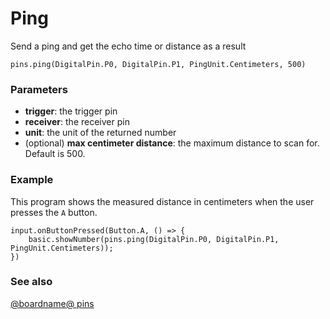 # Ping

Send a ping and get the echo time or distance as a result

```sig
pins.ping(DigitalPin.P0, DigitalPin.P1, PingUnit.Centimeters, 500)
```

### Parameters

* **trigger**: the trigger pin
* **receiver**: the receiver pin
* **unit**: the unit of the returned number
* (optional) **max centimeter distance**: the maximum distance to scan for. Default is 500.

### Example

This program shows the measured distance in centimeters when the user presses the ``A`` button.

```blocks
input.onButtonPressed(Button.A, () => {
    basic.showNumber(pins.ping(DigitalPin.P0, DigitalPin.P1, PingUnit.Centimeters));
})
```

### See also

[@boardname@ pins](/device/pins)
